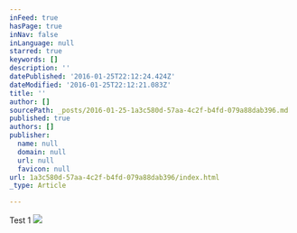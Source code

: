 ```yaml
---
inFeed: true
hasPage: true
inNav: false
inLanguage: null
starred: true
keywords: []
description: ''
datePublished: '2016-01-25T22:12:24.424Z'
dateModified: '2016-01-25T22:12:21.083Z'
title: ''
author: []
sourcePath: _posts/2016-01-25-1a3c580d-57aa-4c2f-b4fd-079a88dab396.md
published: true
authors: []
publisher:
  name: null
  domain: null
  url: null
  favicon: null
url: 1a3c580d-57aa-4c2f-b4fd-079a88dab396/index.html
_type: Article

---
```

Test 1
![](https://the-grid-user-content.s3-us-west-2.amazonaws.com/d8bda9e0-04d0-4c57-93f9-423aa9450529.jpg)
